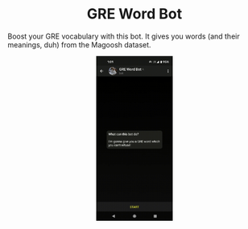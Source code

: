 <h1 align="center">GRE Word Bot</h1>

Boost your GRE vocabulary with this bot. It gives you words (and their meanings, duh) from the Magoosh dataset.

<div align="center">
    <img src="https://github.com/vedangwartikar/gre-word-bot/blob/main/gre_word_bot_demo.gif" alt = "demo" height=30% width=30%/>
</div>
